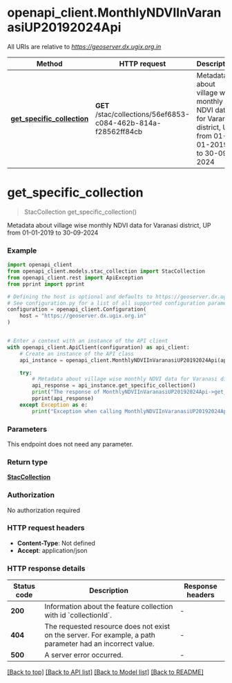 # openapi_client.MonthlyNDVIInVaranasiUP20192024Api

All URIs are relative to *https://geoserver.dx.ugix.org.in*

Method | HTTP request | Description
------------- | ------------- | -------------
[**get_specific_collection**](MonthlyNDVIInVaranasiUP20192024Api.md#get_specific_collection) | **GET** /stac/collections/56ef6853-c084-462b-814a-f28562ff84cb | Metadata about village wise monthly NDVI data for Varanasi district, UP from 01-01-2019 to 30-09-2024


# **get_specific_collection**
> StacCollection get_specific_collection()

Metadata about village wise monthly NDVI data for Varanasi district, UP from 01-01-2019 to 30-09-2024

### Example


```python
import openapi_client
from openapi_client.models.stac_collection import StacCollection
from openapi_client.rest import ApiException
from pprint import pprint

# Defining the host is optional and defaults to https://geoserver.dx.ugix.org.in
# See configuration.py for a list of all supported configuration parameters.
configuration = openapi_client.Configuration(
    host = "https://geoserver.dx.ugix.org.in"
)


# Enter a context with an instance of the API client
with openapi_client.ApiClient(configuration) as api_client:
    # Create an instance of the API class
    api_instance = openapi_client.MonthlyNDVIInVaranasiUP20192024Api(api_client)

    try:
        # Metadata about village wise monthly NDVI data for Varanasi district, UP from 01-01-2019 to 30-09-2024
        api_response = api_instance.get_specific_collection()
        print("The response of MonthlyNDVIInVaranasiUP20192024Api->get_specific_collection:\n")
        pprint(api_response)
    except Exception as e:
        print("Exception when calling MonthlyNDVIInVaranasiUP20192024Api->get_specific_collection: %s\n" % e)
```



### Parameters

This endpoint does not need any parameter.

### Return type

[**StacCollection**](StacCollection.md)

### Authorization

No authorization required

### HTTP request headers

 - **Content-Type**: Not defined
 - **Accept**: application/json

### HTTP response details

| Status code | Description | Response headers |
|-------------|-------------|------------------|
**200** | Information about the feature collection with id &#x60;collectionId&#x60;. |  -  |
**404** | The requested resource does not exist on the server. For example, a path parameter had an incorrect value. |  -  |
**500** | A server error occurred. |  -  |

[[Back to top]](#) [[Back to API list]](../README.md#documentation-for-api-endpoints) [[Back to Model list]](../README.md#documentation-for-models) [[Back to README]](../README.md)

